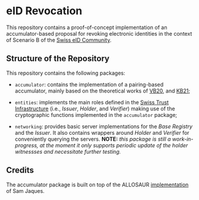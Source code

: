 # eID Revocation

This repository contains a proof-of-concept implementation of an accumulator-based proposal for revoking electronic identities in the context of Scenario B of the [Swiss eID Community](https://github.com/e-id-admin/open-source-community/blob/main/discussion-paper-tech-proposal/discussion-paper-tech-proposal.md).

## Structure of the Repository
This repository contains the following packages:

- `accumulator`: contains the implementation of a pairing-based accumulator, mainly based on the theoretical works of [VB20](https://link.springer.com/chapter/10.1007/978-3-030-95312-6_17), and [KB21](https://ieeexplore.ieee.org/abstract/document/9505229);

- `entities`: implements the main roles defined in the [Swiss Trust Infrastructure](https://github.com/e-id-admin/open-source-community/blob/main/discussion-paper-tech-proposal/discussion-paper-tech-proposal.md) (i.e., *Issuer*, *Holder*, and *Verifier*) making use of the cryptographic functions implemented in the `accumulator` package; 

- `networking`: provides basic server implementations for the *Base Registry* and the *Issuer*. It also contains wrappers around *Holder* and *Verifier* for conveniently querying the servers. **NOTE:** *this package is still a work-in-progress, at the moment it only supports periodic update of the holder witnessses and necessitate further testing.*


## Credits
The accumulator package is built on top of the ALLOSAUR [implementation](https://github.com/sam-jaques/allosaurust) of Sam Jaques. 